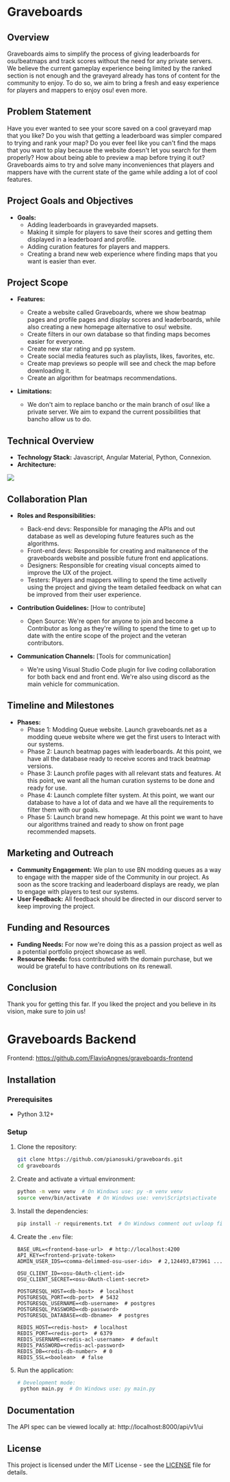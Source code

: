 # Graveboards

## Overview
Graveboards aims to simplify the process of giving leaderboards for osu!beatmaps and track scores without the need for any private servers. We believe the current gameplay experience being limited by the ranked section is not enough and the graveyard already has tons of content for the community to enjoy. To do so, we aim to bring a fresh and easy experience for players and mappers to enjoy osu! even more. 

## Problem Statement
Have you ever wanted to see your score saved on a cool graveyard map that you like? Do you wish that getting a leaderboard was simpler compared to trying and rank your map? Do you ever feel like you can't find the maps that you want to play because the website doesn't let you search for them properly? How about being able to preview a map before trying it out? Graveboards aims to try and solve many inconveniences that players and mappers have with the current state of the game while adding a lot of cool features. 

## Project Goals and Objectives
- **Goals:**
  - Adding leaderboards in graveyarded mapsets.
  - Making it simple for players to save their scores and getting them displayed in a leaderboard and profile.
  - Adding curation features for players and mappers.
  - Creating a brand new web experience where finding maps that you want is easier than ever.

## Project Scope
- **Features:**
  - Create a website called Graveboards, where we show beatmap pages and profile pages and display scores and leaderboards, while also creating a new homepage alternative to osu! website.
  - Create filters in our own database so that finding maps becomes easier for everyone.
  - Create new star rating and pp system.
  - Create social media features such as playlists, likes, favorites, etc.
  - Create map previews so people will see and check the map before downloading it.
  - Create an algorithm for beatmaps recommendations.

- **Limitations:**
  - We don't aim to replace bancho or the main branch of osu! like a private server. We aim to expand the current possibilities that bancho allow us to do.

## Technical Overview
- **Technology Stack:** Javascript, Angular Material, Python, Connexion.
- **Architecture:**

![](https://cdn.discordapp.com/attachments/1190425313197428856/1260070975014309959/Graveboards_v1-1.drawio.png?ex=66aba5cb&is=66aa544b&hm=5b433c53c1f380d82087d2d712c676eb376a7ab984601b7a88eace3682f4f06a&])

## Collaboration Plan
- **Roles and Responsibilities:**
  - Back-end devs: Responsible for managing the APIs and out database as well as developing future features such as the algorithms.
  - Front-end devs: Responsible for creating and maitanence of the graveboards website and possible future front end applications.
  - Designers: Responsible for creating visual concepts aimed to improve the UX of the project.
  - Testers: Players and mappers willing to spend the time activelly using the project and giving the team detailed feedback on what can be improved from their user experience. 

- **Contribution Guidelines:** [How to contribute]
  - Open Source: We're open for anyone to join and become a Contributor as long as they're willing to spend the time to get up to date with the entire scope of the project and the veteran contributors.

- **Communication Channels:** [Tools for communication]
  - We're using Visual Studio Code plugin for live coding collaboration for both back end and front end. We're also using discord as the main vehicle for communication.

## Timeline and Milestones
- **Phases:**
  - Phase 1: Modding Queue website. Launch graveboards.net as a modding queue website where we get the first users to Interact with our systems.
  - Phase 2: Launch beatmap pages with leaderboards. At this point, we have all the database ready to receive scores and track beatmap versions.
  - Phase 3: Launch profile pages with all relevant stats and features. At this point, we want all the human curation systems to be done and ready for use.
  - Phase 4: Launch complete filter system. At this point, we want our database to have a lot of data and we have all the requirements to filter them with our goals.
  - Phase 5: Launch brand new homepage. At this point we want to have our algorithms trained and ready to show on front page recommended mapsets.

## Marketing and Outreach
- **Community Engagement:** We plan to use BN modding queues as a way to engage with the mapper side of the Community in our project. As soon as the score tracking and leaderboard displays are ready, we plan to engage with players to test our systems.
- **User Feedback:** All feedback should be directed in our discord server to keep improving the project.

## Funding and Resources
- **Funding Needs:** For now we're doing this as a passion project as well as a potential portfolio project showcase as well.
- **Resource Needs:** foss contributed with the domain purchase, but we would be grateful to have contributions on its renewall.

## Conclusion
Thank you for getting this far. If you liked the project and you believe in its vision, make sure to join us!

# Graveboards Backend

Frontend: https://github.com/FlavioAngnes/graveboards-frontend

## Installation

### Prerequisites

- Python 3.12+

### Setup

1. Clone the repository:
    ```bash
    git clone https://github.com/pianosuki/graveboards.git
    cd graveboards
    ```

2. Create and activate a virtual environment:
    ```bash
    python -m venv venv  # On Windows use: py -m venv venv
    source venv/bin/activate  # On Windows use: venv\Scripts\activate
    ```

3. Install the dependencies:
    ```bash
    pip install -r requirements.txt  # On Windows comment out uvloop first
    ```

4. Create the `.env` file:
    ```
    BASE_URL=<frontend-base-url>  # http://localhost:4200
    API_KEY=<frontend-private-token>
    ADMIN_USER_IDS=<comma-delimmed-osu-user-ids>  # 2,124493,873961 ...
    
    OSU_CLIENT_ID=<osu-OAuth-client-id>
    OSU_CLIENT_SECRET=<osu-OAuth-client-secret>
    
    POSTGRESQL_HOST=<db-host>  # localhost
    POSTGRESQL_PORT=<db-port>  # 5432
    POSTGRESQL_USERNAME=<db-username>  # postgres
    POSTGRESQL_PASSWORD=<db-password>
    POSTGRESQL_DATABASE=<db-dbname>  # postgres
    
    REDIS_HOST=<redis-host>  # localhost
    REDIS_PORT=<redis-port>  # 6379
    REDIS_USERNAME=<redis-acl-username>  # default
    REDIS_PASSWORD=<redis-acl-password>
    REDIS_DB=<redis-db-number>  # 0
    REDIS_SSL=<boolean>  # false
    ```

5. Run the application:
    ```bash
    # Development mode:
     python main.py  # On Windows use: py main.py
    ```

## Documentation

The API spec can be viewed locally at: http://localhost:8000/api/v1/ui

## License

This project is licensed under the MIT License - see the [LICENSE](LICENSE) file for details.